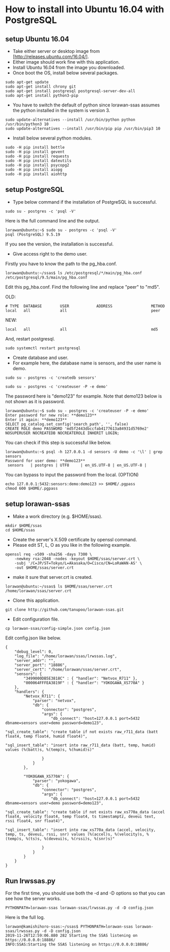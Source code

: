How to install into Ubuntu 16.04 with PostgreSQL
================================================

## setup Ubuntu 16.04

- Take either server or desktop image from [http://releases.ubuntu.com/16.04/].
- Either image should work fine with this application.
- Install Ubuntu 16.04 from the image you downloaded.
- Once boot the OS, install below several packages.

```
sudo apt-get update
sudo apt-get install chrony git
sudo apt-get install postgresql postgresql-server-dev-all
sudo apt-get install python3-pip
```

- You have to switch the default of python since lorawan-ssas assumes the python installed in the system is version 3.

```
sudo update-alternatives --install /usr/bin/python python /usr/bin/python3 10
sudo update-alternatives --install /usr/bin/pip pip /usr/bin/pip3 10
```

- Install below several python modules.

```
sudo -H pip install bottle
sudo -H pip install gevent
sudo -H pip install requests
sudo -H pip install dateutils
sudo -H pip install psycopg2
sudo -H pip install aiopg
sudo -H pip install aiohttp
```

## setup PostgreSQL

- Type below command if the installation of PostgreSQL is successful.

```
sudo su - postgres -c 'psql -V'
```

Here is the full command line and the output.

```
lorawan@ubuntu:~$ sudo su - postgres -c 'psql -V'
psql (PostgreSQL) 9.5.19
```

If you see the version, the installation is successful.

- Give access right to the demo user.

Firstly you have to know the path to the pg_hba.conf.

```
lorawan@ubuntu:~/ssas$ ls /etc/postgresql/*/main/pg_hba.conf 
/etc/postgresql/9.5/main/pg_hba.conf
```

Edit this pg_hba.conf.
Find the following line and replace "peer" to "md5".

OLD:
```
# TYPE  DATABASE        USER            ADDRESS                 METHOD
local   all             all                                     peer
```

NEW:
```
local   all             all                                     md5
```

And, restart postgresql.

```
sudo systemctl restart postgresql
```

- Create database and user.
- For example here, the database name is sensors, and the user name is demo.

```
sudo su - postgres -c 'createdb sensors'
```

```
sudo su - postgres -c 'createuser -P -e demo'
```

The password here is "demo123" for example.
Note that demo123 below is not shown as it is password.

```
lorawan@ubuntu:~$ sudo su - postgres -c 'createuser -P -e demo'
Enter password for new role: **demo123**
Enter it again: **demo123**
SELECT pg_catalog.set_config('search_path', '', false)
CREATE ROLE demo PASSWORD 'md5f2443dbccfab4177613a84931d5769e2' NOSUPERUSER NOCREATEDB NOCREATEROLE INHERIT LOGIN;
```

You can check if this step is successful like below.

```
lorawan@ubuntu:~$ psql -h 127.0.0.1 -d sensors -U demo -c '\l' | grep sensors
Password for user demo: **demo123**
 sensors   | postgres | UTF8     | en_US.UTF-8 | en_US.UTF-8 | 
```

You can bypass to input the password from the local. (OPTION)

```
echo 127.0.0.1:5432:sensors:demo:demo123 >> $HOME/.pgpass
chmod 600 $HOME/.pgpass
```

## setup lorawan-ssas

- Make a work directory (e.g. $HOME/ssas).

```
mkdir $HOME/ssas
cd $HOME/ssas
```

- Create the server's X.509 certificate by openssl command.
- Please edit ST, L, O as you like in the following example.

```
openssl req -x509 -sha256 -days 7300 \
    -newkey rsa:2048 -nodes -keyout $HOME/ssas/server.crt \
    -subj '/C=JP/ST=Tokyo/L=Akasaka/O=Cisco/CN=LoRaWAN-AS' \
    -out $HOME/ssas/server.crt
```

- make it sure that server.crt is created.

```
lorawan@ubuntu:~/ssas$ ls $HOME/ssas/server.crt
/home/lorawan/ssas/server.crt
```

- Clone this application.

```
git clone http://github.com/tanupoo/lorawan-ssas.git
```

- Edit configuration file.

```
cp lorawan-ssas/config-simple.json config.json
```

Edit config.json like below.

```
{   
    "debug_level": 0,
    "log_file": "/home/lorawan/ssas/lrwssas.log",
    "server_addr": "",
    "server_port": "18886",
    "server_cert": "/home/lorawan/ssas/server.crt",
    "sensors": {
        "3499000DB5E3818C" : { "handler": "Netvox_R711" },
        "000064FFFEA3819F" : { "handler": "YOKOGAWA_XS770A" }
    },
    "handlers": {  
        "Netvox_R711": {
            "parser": "netvox",
            "db": {
                "connector": "postgres",
                "args": {
                    "db_connect": "host=127.0.0.1 port=5432 dbname=sensors user=demo password=demo123",

"sql_create_table": "create table if not exists raw_r711_data (batt float4, temp float4, humid float4)",

"sql_insert_table": "insert into raw_r711_data (batt, temp, humid) values (%(batt)s, %(temp)s, %(humid)s)"

                }
            }
        },

        "YOKOGAWA_XS770A": {
            "parser": "yokogawa",
            "db": {
                "connector": "postgres",
                "args": {
                    "db_connect": "host=127.0.0.1 port=5432 dbname=sensors user=demo password=demo123",

"sql_create_table": "create table if not exists raw_xs770a_data (accel float4, velocity float4, temp float4, ts timestamptz, deveui text, rssi float4, snr float4)",

"sql_insert_table": "insert into raw_xs770a_data (accel, velocity, temp, ts, deveui, rssi, snr) values (%(accel)s, %(velocity)s, %(temp)s, %(ts)s, %(deveui)s, %(rssi)s, %(snr)s)"

                }
            }
        }
    }
}
```

## Run lrwssas.py

For the first time, you should use both the -d and -D options
so that you can see how the server works.

```
PYTHONPATH=lorawan-ssas lorawan-ssas/lrwssas.py -d -D config.json
```

Here is the full log.

```
lorawan@kamishihoro-ssas:~/ssas$ PYTHONPATH=lorawan-ssas lorawan-ssas/lrwssas.py -d -D config.json
2019-11-26T12:59:06.880 282 Starting the SSAS listening on https://0.0.0.0:18886/
INFO:SSAS:Starting the SSAS listening on https://0.0.0.0:18886/
```

